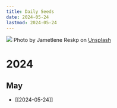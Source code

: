 ```yaml
---
title: Daily Seeds
date: 2024-05-24
lastmod: 2024-05-24
---
```


<img class="image-banner" src="https://images.unsplash.com/photo-1615469619480-1a7e77deb56c">
<span class="image-caption">Photo by Jametlene Reskp on <a href="https://unsplash.com/photos/brown-dried-leaves-on-brown-soil-vSVfPr2Uy3U">Unsplash</a></span>

# 2024

## May

- [[2024-05-24]]
